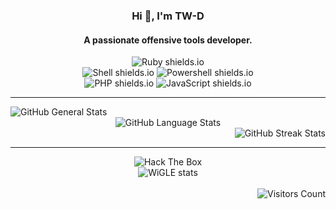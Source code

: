 <div align="center">
  <h3>Hi 👋, I'm TW-D</h3>
  <h4>A passionate offensive tools developer.</h4>
  <div>
    <img src="https://img.shields.io/badge/Ruby-CC342D?style=for-the-badge&logo=ruby&logoColor=white" alt="Ruby shields.io" />
  </div>
  <div>
    <img src="https://img.shields.io/badge/Shell-CC342D?style=for-the-badge&logo=shell&logoColor=white" alt="Shell shields.io" />
    <img src="https://img.shields.io/badge/Powershell-CC342D?style=for-the-badge&logo=powershell&logoColor=white" alt="Powershell shields.io" />
  </div>
  <div>
    <img src="https://img.shields.io/badge/PHP-CC342D?style=for-the-badge&logo=php&logoColor=white" alt="PHP shields.io" />
    <img src="https://img.shields.io/badge/JavaScript-CC342D?style=for-the-badge&logo=javascript&logoColor=white" alt="JavaScript shields.io" />
  </div>
</div>

<hr />

<div align="left">
  <img src="https://github-readme-stats.vercel.app/api?username=TW-D&show_icons=true&theme=radical" alt="GitHub General Stats" />
</div>
<div align="center">
  <img src="https://github-readme-stats.vercel.app/api/top-langs/?username=TW-D&theme=radical" alt="GitHub Language Stats" />
</div>
<div align="right">
  <img src="https://github-readme-streak-stats.herokuapp.com/?user=tw-d&show_icons=true&theme=radical" alt="GitHub Streak Stats" />
</div>

<hr />

<div align="center">
  <div>
    <img src="https://www.hackthebox.eu/badge/image/511306" alt="Hack The Box" />
  </div>
  <div>
    <img src="https://wigle.net/bi/dYBZLnwaqrr9T+lIAM1+VA.png" border="0" alt="WiGLE stats" />
  </div>
</div>

<br />

<div align="right">
  <img src="https://komarev.com/ghpvc/?username=tw-d&label=Profile%20views&color=0e75b6&style=flat" alt="Visitors Count" />
</div>
